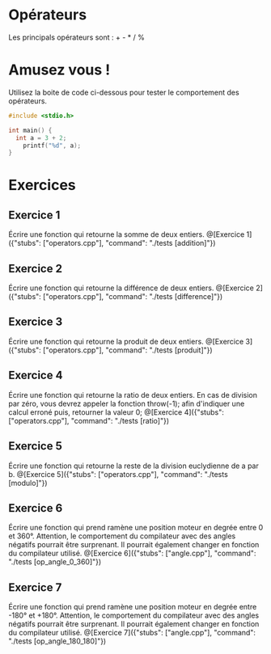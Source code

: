 # Opérateurs

Les principals opérateurs sont : + - * / %

# Amusez vous !

Utilisez la boite de code ci-dessous pour tester le comportement des opérateurs.

```C runnable
#include <stdio.h>

int main() {
  int a = 3 + 2;
	printf("%d", a);
}

```


# Exercices



## Exercice 1
Écrire une fonction qui retourne la somme de deux entiers.
@[Exercice 1]({"stubs": ["operators.cpp"], "command": "./tests [addition]"})


## Exercice 2
Écrire une fonction qui retourne la différence de deux entiers.
@[Exercice 2]({"stubs": ["operators.cpp"], "command": "./tests [difference]"})


## Exercice 3
Écrire une fonction qui retourne la produit de deux entiers.
@[Exercice 3]({"stubs": ["operators.cpp"], "command": "./tests [produit]"})


## Exercice 4
Écrire une fonction qui retourne la ratio de deux entiers. En cas de division par zéro, vous devrez appeler la fonction throw(-1); afin d'indiquer une calcul erroné puis, retourner la valeur 0;
@[Exercice 4]({"stubs": ["operators.cpp"], "command": "./tests [ratio]"})


## Exercice 5
Écrire une fonction qui retourne la reste de la division euclydienne de a par b.
@[Exercice 5]({"stubs": ["operators.cpp"], "command": "./tests [modulo]"})


## Exercice 6
Écrire une fonction qui prend ramène une position moteur en degrée entre 0 et 360°. Attention, le comportement du compilateur avec des angles négatifs pourrait être surprenant. Il pourrait également changer en fonction du compilateur utilisé.
@[Exercice 6]({"stubs": ["angle.cpp"], "command": "./tests [op_angle_0_360]"})


## Exercice 7
Écrire une fonction qui prend ramène une position moteur en degrée entre -180° et +180°. Attention, le comportement du compilateur avec des angles négatifs pourrait être surprenant. Il pourrait également changer en fonction du compilateur utilisé.
@[Exercice 7]({"stubs": ["angle.cpp"], "command": "./tests [op_angle_180_180]"})
